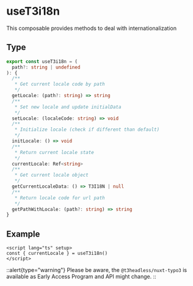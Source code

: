 # useT3i18n

This composable provides methods to deal with internationalization

## Type
```ts
export const useT3i18n = (
  path?: string | undefined
): {
  /**
   * Get current locale code by path
   */
  getLocale: (path?: string) => string
  /**
   * Set new locale and update initialData
   */
  setLocale: (localeCode: string) => void
  /**
   * Initialize locale (check if different than default)
   */
  initLocale: () => void
  /**
   * Return current locale state
   */
  currentLocale: Ref<string>
  /**
   * Get current locale object
   */
  getCurrentLocaleData: () => T3I18N | null
  /**
   * Return locale code for url path
   */
  getPathWithLocale: (path?: string) => string
}
```

## Example
```vue
<script lang="ts" setup>
const { currentLocale } = useT3i18n()
</script>
```

::alert{type="warning"}
Please be aware, the `@t3headless/nuxt-typo3` is available as Early Access Program and API might change.
::
